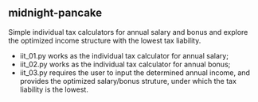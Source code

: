 ## midnight-pancake

Simple individual tax calculators for annual salary and bonus and explore the optimized income structure with the lowest tax liability.  
- iit_01.py works as the individual tax calculator for annual salary;  
- iit_02.py works as the individual tax calculator for annual bonus;  
- iit_03.py requires the user to input the determined annual income, and provides the optimized salary/bonus struture, under which the tax liability is the lowest.  
